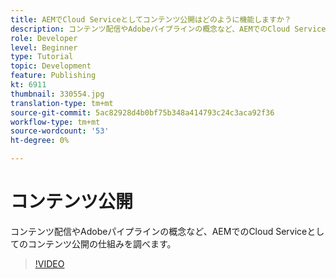 ```yaml
---
title: AEMでCloud Serviceとしてコンテンツ公開はどのように機能しますか？
description: コンテンツ配信やAdobeパイプラインの概念など、AEMでのCloud Serviceとしてのコンテンツ公開の仕組みを調べます。
role: Developer
level: Beginner
type: Tutorial
topic: Development
feature: Publishing
kt: 6911
thumbnail: 330554.jpg
translation-type: tm+mt
source-git-commit: 5ac82928d4b0bf75b348a414793c24c3aca92f36
workflow-type: tm+mt
source-wordcount: '53'
ht-degree: 0%

---
```



# コンテンツ公開

コンテンツ配信やAdobeパイプラインの概念など、AEMでのCloud Serviceとしてのコンテンツ公開の仕組みを調べます。

>[!VIDEO](https://video.tv.adobe.com/v/330554/?quality=12&learn=on)